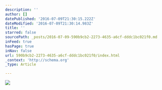 ```yaml
---
description: ''
author: []
datePublished: '2016-07-09T21:30:15.222Z'
dateModified: '2016-07-09T21:30:14.983Z'
title: ''
starred: false
sourcePath: _posts/2016-07-09-590b9cb2-2273-4635-a6cf-dddc1bc021f0.md
inFeed: true
hasPage: true
inNav: false
url: 590b9cb2-2273-4635-a6cf-dddc1bc021f0/index.html
_context: 'http://schema.org'
_type: Article

---
```

![](https://the-grid-user-content.s3-us-west-2.amazonaws.com/fc5c76d4-56b0-43be-94bd-77868c370519.jpg)